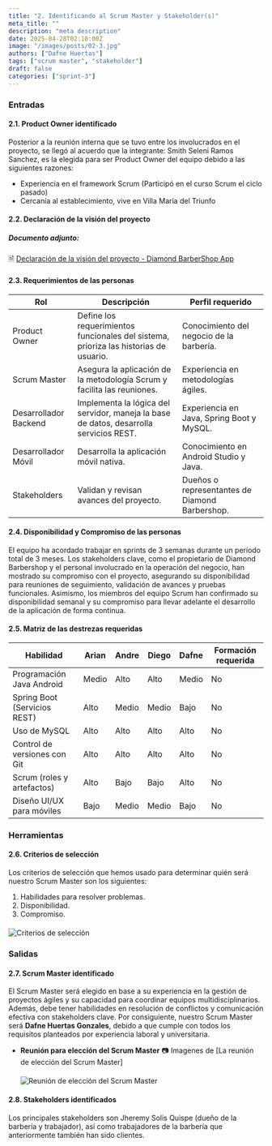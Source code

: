 ```yaml
---
title: "2. Identificando al Scrum Master y Stakeholder(s)"
meta_title: ""
description: "meta description"
date: 2025-04-28T02:10:00Z
image: "/images/posts/02-3.jpg"
authors: ["Dafne Huertas"]
tags: ["scrum master", "stakeholder"]
draft: false
categories: ["sprint-3"]
---
```

### Entradas

#### 2.1. Product Owner identificado
Posterior a la reunión interna que se tuvo entre los involucrados en el proyecto, se llegó al acuerdo que la integrante: Smith Seleni Ramos Sanchez, es la elegida para ser Product Owner del equipo debido a las siguientes razones:
- Experiencia en el framework Scrum (Participó en el curso Scrum el ciclo pasado)
- Cercanía al establecimiento, vive en Villa María del Triunfo

#### 2.2. Declaración de la visión del proyecto
##### **Documento adjunto:**
 🗎 [Declaración de la visión del proyecto - Diamond BarberShop App](https://docs.google.com/document/d/10uRcqr6bJ-H-qqzbuojhRv3YDPEu_928QwsCWa_LyCU/edit?usp=sharing)

#### 2.3. Requerimientos de las personas

| Rol                 | Descripción                                                                 | Perfil requerido                                |
|---------------------|-----------------------------------------------------------------------------|--------------------------------------------------|
| Product Owner       | Define los requerimientos funcionales del sistema, prioriza las historias de usuario. | Conocimiento del negocio de la barbería.         |
| Scrum Master        | Asegura la aplicación de la metodología Scrum y facilita las reuniones.     | Experiencia en metodologías ágiles.              |
| Desarrollador Backend | Implementa la lógica del servidor, maneja la base de datos, desarrolla servicios REST. | Experiencia en Java, Spring Boot y MySQL.        |
| Desarrollador Móvil | Desarrolla la aplicación móvil nativa.                                      | Conocimiento en Android Studio y Java.           |
| Stakeholders        | Validan y revisan avances del proyecto.                                     | Dueños o representantes de Diamond Barbershop.   |

#### 2.4. Disponibilidad y Compromiso de las personas
El equipo ha acordado trabajar en sprints de 3 semanas durante un período total de 3 meses. Los stakeholders clave, como el propietario de Diamond Barbershop y el personal involucrado en la operación del negocio, han mostrado su compromiso con el proyecto, asegurando su disponibilidad para reuniones de seguimiento, validación de avances y pruebas funcionales. Asimismo, los miembros del equipo Scrum han confirmado su disponibilidad semanal y su compromiso para llevar adelante el desarrollo de la aplicación de forma continua.

#### 2.5. Matriz de las destrezas requeridas

| Habilidad | Arian | Andre | Diego | Dafne | Formación requerida |
|---------|-------|-------|-------|-------|---------------------|
| Programación Java Android | Medio | Alto | Alto | Medio | No |
| Spring Boot (Servicios REST) | Alto | Medio | Medio | Bajo | No |
| Uso de MySQL | Alto | Alto | Alto | Alto | No |
| Control de versiones con Git | Alto | Alto | Alto | Alto | No |
| Scrum (roles y artefactos) | Alto | Bajo | Bajo | Alto | No |
| Diseño UI/UX para móviles | Bajo | Medio | Medio | Bajo | No |

### Herramientas
#### 2.6. Criterios de selección

Los criterios de selección que hemos usado para determinar quién será nuestro Scrum Master son los siguientes:

1. Habilidades para resolver problemas.
2. Disponibilidad.
3. Compromiso.

<img src="/images/sprint_2/seleccion_scrum.png" 
     alt="Criterios de selección" 
     style="display: block; margin: 20px auto; max-width: 100%;" />

### Salidas
#### 2.7. Scrum Master identificado
El Scrum Master será elegido en base a su experiencia en la gestión de proyectos ágiles y su capacidad para coordinar equipos multidisciplinarios. Además, debe tener habilidades en resolución de conflictos y comunicación efectiva con stakeholders clave. Por consiguiente, nuestro Scrum Master será **Dafne Huertas Gonzales**, debido a que cumple con todos los requisitos planteados por experiencia laboral y universitaria.

- **Reunión para elección del Scrum Master**
 📷 Imagenes de [La reunión de elección del Scrum Master]
 <img src="/images/sprint_2/reunion_scrum_team.png" 
     alt="Reunión de elección del Scrum Master" 
     style="display: block; margin: 20px auto; max-width: 100%;" />

#### 2.8. Stakeholders identificados
Los principales stakeholders son Jheremy Solis Quispe (dueño de la barbería y trabajador), así como trabajadores de la barbería que anteriormente también han sido clientes.

